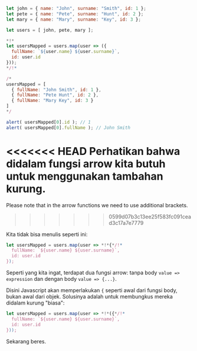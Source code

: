 
```js run no-beautify
let john = { name: "John", surname: "Smith", id: 1 };
let pete = { name: "Pete", surname: "Hunt", id: 2 };
let mary = { name: "Mary", surname: "Key", id: 3 };

let users = [ john, pete, mary ];

*!*
let usersMapped = users.map(user => ({
  fullName: `${user.name} ${user.surname}`,
  id: user.id
}));
*/!*

/*
usersMapped = [
  { fullName: "John Smith", id: 1 },
  { fullName: "Pete Hunt", id: 2 },
  { fullName: "Mary Key", id: 3 }
]
*/

alert( usersMapped[0].id ); // 1
alert( usersMapped[0].fullName ); // John Smith
```

<<<<<<< HEAD
Perhatikan bahwa didalam fungsi arrow kita butuh untuk menggunakan tambahan kurung.
=======
Please note that in the arrow functions we need to use additional brackets. 
>>>>>>> 0599d07b3c13ee25f583fc091cead3c17a7e7779

Kita tidak bisa menulis seperti ini:
```js
let usersMapped = users.map(user => *!*{*/!*
  fullName: `${user.name} ${user.surname}`,
  id: user.id
});
```

Seperti yang kita ingat, terdapat dua fungsi arrow: tanpa body `value => expression` dan dengan body `value => {...}`.

Disini  Javascript akan memperlakukan `{` seperti awal dari fungsi body, bukan awal dari objek. Solusinya adalah untuk membungkus mereka didalam kurung "biasa":

```js
let usersMapped = users.map(user => *!*({*/!*
  fullName: `${user.name} ${user.surname}`,
  id: user.id
}));
```

Sekarang beres.



